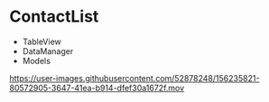 # ContactList

- TableView
- DataManager
- Models




https://user-images.githubusercontent.com/52878248/156235821-80572905-3647-41ea-b914-dfef30a1672f.mov





